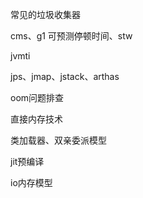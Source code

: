 常见的垃圾收集器

cms、g1 可预测停顿时间、stw

jvmti

jps、jmap、jstack、arthas

oom问题排查

直接内存技术

类加载器、双亲委派模型

jit预编译

io内存模型



